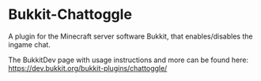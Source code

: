 # Bukkit-Chattoggle
A plugin for the Minecraft server software Bukkit, that enables/disables the ingame chat.

The BukkitDev page with usage instructions and more can be found here: https://dev.bukkit.org/bukkit-plugins/chattoggle/
